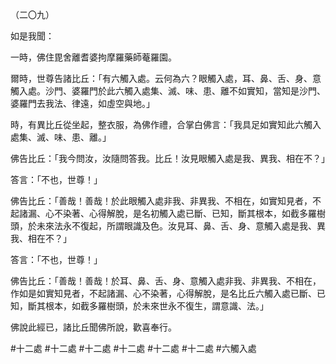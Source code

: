 （二〇九）

如是我聞：

一時，佛住毘舍離耆婆拘摩羅藥師菴羅園。

爾時，世尊告諸比丘：「有六觸入處。云何為六？眼觸入處，耳、鼻、舌、身、意觸入處。沙門、婆羅門於此六觸入處集、滅、味、患、離不如實知，當知是沙門、婆羅門去我法、律遠，如虛空與地。」

時，有異比丘從坐起，整衣服，為佛作禮，合掌白佛言：「我具足如實知此六觸入處集、滅、味、患、離。」

佛告比丘：「我今問汝，汝隨問答我。比丘！汝見眼觸入處是我、異我、相在不？」

答言：「不也，世尊！」

佛告比丘：「善哉！善哉！於此眼觸入處非我、非異我、不相在，如實知見者，不起諸漏、心不染著、心得解脫，是名初觸入處已斷、已知，斷其根本，如截多羅樹頭，於未來法永不復起，所謂眼識及色。汝見耳、鼻、舌、身、意觸入處是我、異我、相在不？」

答言：「不也，世尊！」

佛告比丘：「善哉！善哉！於耳、鼻、舌、身、意觸入處非我、非異我、不相在，作如是如實知見者，不起諸漏、心不染著，心得解脫，是名比丘六觸入處已斷、已知，斷其根本，如截多羅樹頭，於未來世永不復生，謂意識、法。」

佛說此經已，諸比丘聞佛所說，歡喜奉行。



#十二處
#十二處
#十二處
#十二處
#十二處
#十二處
#六觸入處
